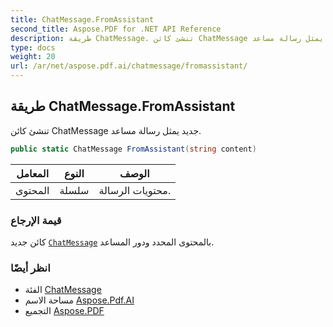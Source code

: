 ```yaml
---
title: ChatMessage.FromAssistant
second_title: Aspose.PDF for .NET API Reference
description: طريقة ChatMessage. تنشئ كائن ChatMessage جديد يمثل رسالة مساعد
type: docs
weight: 20
url: /ar/net/aspose.pdf.ai/chatmessage/fromassistant/
---
```

## طريقة ChatMessage.FromAssistant

تنشئ كائن ChatMessage جديد يمثل رسالة مساعد.

```csharp
public static ChatMessage FromAssistant(string content)
```

| المعامل | النوع | الوصف |
| --- | --- | --- |
| المحتوى | سلسلة | محتويات الرسالة. |

### قيمة الإرجاع

كائن جديد [`ChatMessage`](../) بالمحتوى المحدد ودور المساعد.

### انظر أيضًا

* الفئة [ChatMessage](../)
* مساحة الاسم [Aspose.Pdf.AI](../../../aspose.pdf.ai/)
* التجميع [Aspose.PDF](../../../)